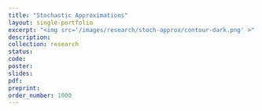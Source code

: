 ```yaml
---
title: "Stochastic Approximations"
layout: single-portfolio
excerpt: "<img src='/images/research/stoch-approx/contour-dark.png' >"
description:
collection: research
status: 
code:
poster: 
slides:
pdf:
preprint:
order_number: 1000
---
```


